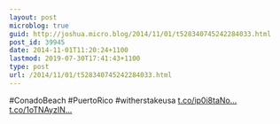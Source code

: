 ```yaml
---
layout: post
microblog: true
guid: http://joshua.micro.blog/2014/11/01/t528340745242284033.html
post_id: 39945
date: 2014-11-01T11:20:24+1100
lastmod: 2019-07-30T17:41:43+1100
type: post
url: /2014/11/01/t528340745242284033.html
---
```

#ConadoBeach #PuertoRico #witherstakeusa [t.co/ip0i8taNo...](http://t.co/ip0i8taNoG) [t.co/1oTNAyzIN...](http://t.co/1oTNAyzINd)
